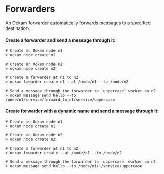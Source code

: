 # Forwarders

An Ockam forwarder automatically forwards messages to a specified destination.

#### Create a forwarder and send a message through it:

```shell
# Create an Ockam node n1
> ockam node create n1

# Create an Ockam node n2
> ockam node create n2

# Create a forwarder at n1 to n2
> ockam fowarder create n1 --at /node/n1 --to /node/n2

# Send a message through the forwarder to `uppercase` worker on n2
> ockam message send hello --to /node/n1/service/forward_to_n1/service/uppercase
```

#### Create forwarder with a dynamic name and send a message through it:

```shell
# Create an Ockam node n1
> ockam node create n1

# Create an Ockam node n2
> ockam node create n2

# Create a forwarder at n1 to n2
> ockam fowarder create --at /node/n1 --to /node/n2

# Send a message through the forwarder to `uppercase` worker on n2
> ockam message send hello --to /node/n1/-/service/uppercase
```
